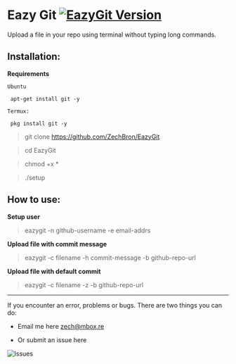 # Eazy Git [![EazyGit Version](https://img.shields.io/badge/version-0.4-blue)](https://github.com/ZechBron)

Upload a file in your repo using terminal without typing long commands.

## Installation:

__Requirements__

```
Ubuntu

 apt-get install git -y

Termux:

 pkg install git -y
```

> git clone https://github.com/ZechBron/EazyGit

> cd EazyGit

> chmod +x *

> ./setup

## How to use:
__Setup user__

> eazygit -n github-username -e email-addrs


__Upload file with commit message__

> eazygit -c filename -h commit-message -b github-repo-url

__Upload file with default commit__

> eazygit -c filename -z -b github-repo-url

---

If you encounter an error, problems or bugs.
There are two things you can do:
- Email me here zech@mbox.re

- Or submit an issue here

![Issues](https://github.com/ZechBron/EazyGit/issues/new)
